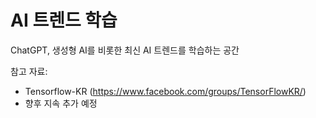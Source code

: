 # AI 트렌드 학습

ChatGPT, 생성형 AI를 비롯한 최신 AI 트렌드를 학습하는 공간

참고 자료:
* Tensorflow-KR (https://www.facebook.com/groups/TensorFlowKR/)
* 향후 지속 추가 예정
